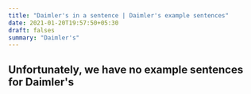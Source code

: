 ```yaml
---
title: "Daimler's in a sentence | Daimler's example sentences"
date: 2021-01-20T19:57:50+05:30
draft: falses
summary: "Daimler's"
---
```

## Unfortunately, we have no example sentences for Daimler's                 
